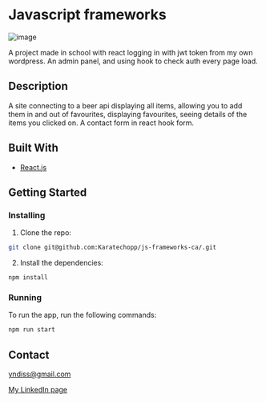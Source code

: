 # Javascript frameworks
![image](https://i.imgur.com/E7xz6Xd.jpg)

A project made in school with react logging in with jwt token from my own wordpress. An admin panel, and using hook to check auth every page load.

## Description

A site connecting to a beer api displaying all items, allowing you to add them in and out of favourites, displaying favourites, seeing details of the items you clicked on. A contact form in react hook form.

## Built With

- [React.js](https://reactjs.org/)

## Getting Started

### Installing

1. Clone the repo:

```bash
git clone git@github.com:Karatechopp/js-frameworks-ca/.git 
```

2. Install the dependencies:

```
npm install
```

### Running

To run the app, run the following commands:

```bash
npm run start
```

## Contact

yndiss@gmail.com

[My LinkedIn page](https://www.linkedin.com/in/%C3%B8yvind-yndestad-204360195/)
